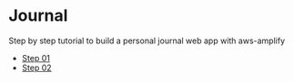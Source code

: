 # Journal
Step by step tutorial to build a personal journal web app with aws-amplify

* [Step 01](step-01)
* [Step 02](step-02)
